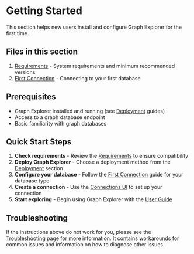 # Getting Started

This section helps new users install and configure Graph Explorer for the first
time.

## Files in this section

1. [Requirements](requirements.md) - System requirements and minimum recommended
   versions
2. [First Connection](first-connection.md) - Connecting to your first database

## Prerequisites

- Graph Explorer installed and running (see [Deployment](../deployment/) guides)
- Access to a graph database endpoint
- Basic familiarity with graph databases

## Quick Start Steps

1. **Check requirements** - Review the [Requirements](requirements.md) to ensure
   compatibility
2. **Deploy Graph Explorer** - Choose a deployment method from the
   [Deployment](../deployment/) section
3. **Configure your database** - Follow the
   [First Connection](first-connection.md) guide for your database type
4. **Create a connection** - Use the
   [Connections UI](../user-guide/connections.md) to set up your connection
5. **Start exploring** - Begin using Graph Explorer with the
   [User Guide](../user-guide/)

## Troubleshooting

If the instructions above do not work for you, please see the
[Troubleshooting](../troubleshooting/) page for more information. It contains
workarounds for common issues and information on how to diagnose other issues.
